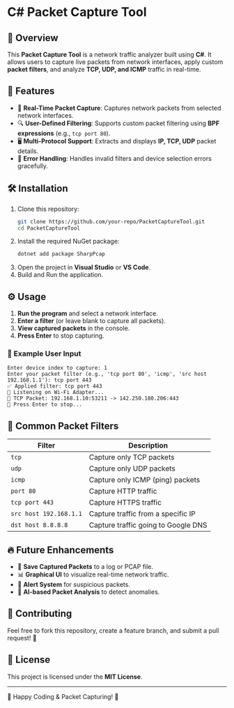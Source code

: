 ﻿# C# Packet Capture Tool

## 🚀 Overview
This **Packet Capture Tool** is a network traffic analyzer built using **C#**. It allows users to capture live packets from network interfaces, apply custom **packet filters**, and analyze **TCP, UDP, and ICMP** traffic in real-time.

## 🎯 Features
- 📡 **Real-Time Packet Capture**: Captures network packets from selected network interfaces.
- 🔍 **User-Defined Filtering**: Supports custom packet filtering using **BPF expressions** (e.g., `tcp port 80`).
- 🖥 **Multi-Protocol Support**: Extracts and displays **IP, TCP, UDP** packet details.
- 🚀 **Error Handling**: Handles invalid filters and device selection errors gracefully.

## 🛠 Installation
1. Clone this repository:
   ```sh
   git clone https://github.com/your-repo/PacketCaptureTool.git
   cd PacketCaptureTool
   ```
2. Install the required NuGet package:
   ```sh
   dotnet add package SharpPcap
   ```
3. Open the project in **Visual Studio** or **VS Code**.
4. Build and Run the application.

## ⚙ Usage
1. **Run the program** and select a network interface.
2. **Enter a filter** (or leave blank to capture all packets).
3. **View captured packets** in the console.
4. **Press Enter** to stop capturing.

### 📌 Example User Input
```
Enter device index to capture: 1
Enter your packet filter (e.g., 'tcp port 80', 'icmp', 'src host 192.168.1.1'): tcp port 443
✅ Applied filter: tcp port 443
🎯 Listening on Wi-Fi Adapter...
📡 TCP Packet: 192.168.1.10:53211 -> 142.250.180.206:443
🔴 Press Enter to stop...
```

## 🔎 Common Packet Filters
| **Filter**                | **Description** |
|---------------------------|----------------|
| `tcp`                     | Capture only TCP packets |
| `udp`                     | Capture only UDP packets |
| `icmp`                    | Capture only ICMP (ping) packets |
| `port 80`                 | Capture HTTP traffic |
| `tcp port 443`            | Capture HTTPS traffic |
| `src host 192.168.1.1`    | Capture traffic from a specific IP |
| `dst host 8.8.8.8`        | Capture traffic going to Google DNS |

## 🔥 Future Enhancements
- 📁 **Save Captured Packets** to a log or PCAP file.
- 📊 **Graphical UI** to visualize real-time network traffic.
- 🛑 **Alert System** for suspicious packets.
- 🤖 **AI-based Packet Analysis** to detect anomalies.

## 🤝 Contributing
Feel free to fork this repository, create a feature branch, and submit a pull request! 🎉

## 📜 License
This project is licensed under the **MIT License**.

---

🚀 Happy Coding & Packet Capturing! 🚀

